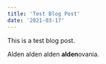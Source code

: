 ```yaml
---
title: 'Test Blog Post'
date: '2021-03-17'
---
```


This is a test blog post.

Alden alden alden **alden**ovania.